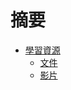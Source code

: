 # 摘要

* [學習資源](resources/README.md)
    * [文件](resources/document.md)
    * [影片](resources/video.md)
